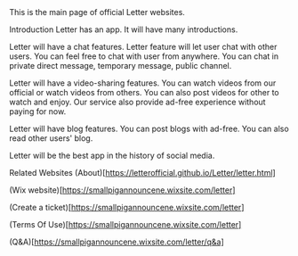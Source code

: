 <!DOCTYPE html>
<html>
<head>
<title>Letter</title>
<meta name="google-site-verification" content="CJcmUOv4nQ4_BgLc0vr0vVojUHVCWV2LHqOK5XDdCWk" />
This is the main page of official Letter websites.
</head>
<body>  

<p style:"color:blue;">Introduction
Letter has an app. It will have many introductions.

Letter will have a chat features. Letter feature will let user chat with other users. You can feel free to chat with user from anywhere. You can chat in private direct message, temporary message, public channel.

Letter will have a video-sharing features. You can watch videos from our official or watch videos from others. You can also post videos for other to watch and enjoy. Our service also provide ad-free experience without paying for now.

Letter will have blog features. You can post blogs with ad-free. You can also read other users' blog.

Letter will be the best app in the history of social media.</p>

Related Websites
(About)[https://letterofficial.github.io/Letter/letter.html]

(Wix website)[https://smallpigannouncene.wixsite.com/letter]

(Create a ticket)[https://smallpigannouncene.wixsite.com/letter]

(Terms Of Use)[https://smallpigannouncene.wixsite.com/letter]

(Q&A)[https://smallpigannouncene.wixsite.com/letter/q&a]
